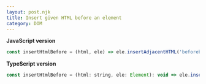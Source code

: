 ```yaml
---
layout: post.njk
title: Insert given HTML before an element
category: DOM
---
```


**JavaScript version**

```js
const insertHtmlBefore = (html, ele) => ele.insertAdjacentHTML('beforebegin', html);
```

**TypeScript version**

```js
const insertHtmlBefore = (html: string, ele: Element): void => ele.insertAdjacentHTML('beforebegin', html);
```
